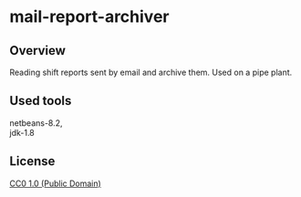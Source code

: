 # mail-report-archiver

## Overview

Reading shift reports sent by email and archive them. Used on a pipe plant.

## Used tools

netbeans-8.2,<br>
jdk-1.8<br>

## License

[CC0 1.0 (Public Domain)](./LICENSE)
